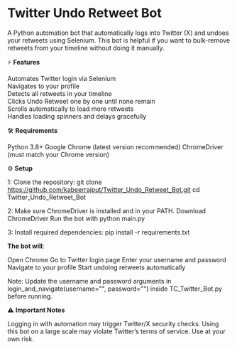 # **Twitter Undo Retweet Bot**

A Python automation bot that automatically logs into Twitter (X) and undoes your retweets using Selenium.
This bot is helpful if you want to bulk-remove retweets from your timeline without doing it manually.

⚡ **Features**

Automates Twitter login via Selenium<br>
Navigates to your profile<br>
Detects all retweets in your timeline<br>
Clicks Undo Retweet one by one until none remain<br>
Scrolls automatically to load more retweets<br>
Handles loading spinners and delays gracefully<br>

🛠️ **Requirements**

Python 3.8+
Google Chrome (latest version recommended)
ChromeDriver (must match your Chrome version)

⚙️ **Setup**

1: Clone the repository:
git clone https://github.com/kabeerrajput/Twitter_Undo_Retweet_Bot.git
cd Twitter_Undo_Retweet_Bot

2: Make sure ChromeDriver is installed and in your PATH.
Download ChromeDriver
Run the bot with
python main.py

3: Install required dependencies:
pip install -r requirements.txt

**The bot will**:

Open Chrome
Go to Twitter login page
Enter your username and password
Navigate to your profile
Start undoing retweets automatically

Note: Update the username and password arguments in
login_and_navigate(username="", password="") inside TC_Twitter_Bot.py before running.

⚠️ **Important Notes**

Logging in with automation may trigger Twitter/X security checks.
Using this bot on a large scale may violate Twitter’s terms of service. Use at your own risk.
